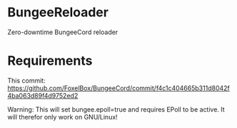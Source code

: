 # BungeeReloader
Zero-downtime BungeeCord reloader

# Requirements
This commit: https://github.com/FoxelBox/BungeeCord/commit/f4c1c404665b311d8042f4ba063d89f4d9752ed2

Warning: This will set bungee.epoll=true and requires EPoll to be active. It will therefor only work on GNU/Linux!
